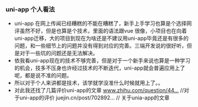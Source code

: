### uni-app 个人看法

* uni-app 在网上传闻已经糟糕的不能在糟糕了，新手上手学习也算是个选择网评虽然不好，但是也算是个技术，里面的语法跟vue 很像，小项目也在向着uni-app迁移，大的项目到现在为啥还是不建议用uni-app毕竟还是有很多的问题，和一些细节上的问题并没有得到对应的完善。三端开发说的很好听，但是对于一些坑的问题还是无法解决。
* 依我看uni-app现在的技术不够完善，但是对于一个新手来说也算是一种学习的机会，技多不压身也许经过技术的不断迭代，uni-app就会普遍应用上了呢，都是说不准的问题。
* 所以对于个人来讲都是技术，该学就学没准什么时候就用上了。。
* 对此我还找了几篇评价uni-app的文章
www.zhihu.com/question/44… //对于uni-app的评价
juejin.cn/post/702892… // 关于unia-app的文章
